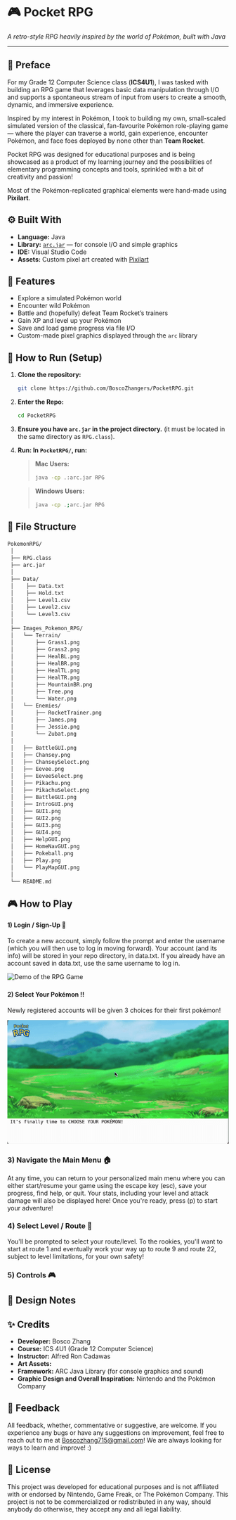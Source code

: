 # 🎮  Pocket RPG
*A retro-style RPG heavily inspired by the world of Pokémon, built with Java*

---

## 📖 Preface
For my Grade 12 Computer Science class (**ICS4U1**), I was tasked with building an RPG game that leverages basic data manipulation through I/O and supports a spontaneous stream of input from users to create a smooth, dynamic, and immersive experience.  

Inspired by my interest in Pokémon, I took to building my own, small-scaled simulated version of the classical, fan-favourite Pokémon role-playing game — where the player can traverse a world, gain experience, encounter Pokémon, and face foes deployed by none other than **Team Rocket**.  

Pocket RPG was designed for educational purposes and is being showcased as a product of my learning journey and
the possibilities of elementary programming concepts and tools, sprinkled with a bit of creativity and passion!

Most of the Pokémon-replicated graphical elements were hand-made using **Pixilart**.

### ${}$

## ⚙️ Built With
- **Language:** Java  
- **Library:** [`arc.jar`](https://arc.teach.cs.utoronto.ca) — for console I/O and simple graphics  
- **IDE:** Visual Studio Code  
- **Assets:** Custom pixel art created with [Pixilart](https://www.pixilart.com)

### ${}$

## 🧩 Features
- Explore a simulated Pokémon world  
- Encounter wild Pokémon   
- Battle and (hopefully) defeat Team Rocket’s trainers  
- Gain XP and level up your Pokémon  
- Save and load game progress via file I/O  
- Custom-made pixel graphics displayed through the `arc` library

### ${}$
## 🚀 How to Run (Setup)

1. **Clone the repository:**
   ```bash
   git clone https://github.com/BoscoZhangers/PocketRPG.git
   ```

2. **Enter the Repo:**
   ```bash
   cd PocketRPG
   ```
   
3. **Ensure you have `arc.jar` in the project directory.**
   (it must be located in the same directory as `RPG.class`).
   
5. **Run: In `PocketRPG/`, run:**

   > **Mac Users:**
   > ```bash
   > java -cp .:arc.jar RPG
   > ```

   > **Windows Users:**
   > ```bash
   > java -cp .;arc.jar RPG
   > ```

### ${}$

## 🧱 File Structure 

```
PokemonRPG/
 │ 
 ├── RPG.class 
 ├── arc.jar
 │    
 ├── Data/
 │    ├── Data.txt
 │    ├── Hold.txt
 │    ├── Level1.csv
 │    ├── Level2.csv
 │    └── Level3.csv
 │ 
 ├── Images_Pokemon_RPG/
 │   └── Terrain/
 │       ├── Grass1.png
 │       ├── Grass2.png
 │       ├── HealBL.png
 │       ├── HealBR.png
 │       ├── HealTL.png
 │       ├── HealTR.png
 │       ├── MountainBR.png
 │       ├── Tree.png
 │       └── Water.png
 │   └── Enemies/
 │       ├── RocketTrainer.png
 │       ├── James.png
 │       ├── Jessie.png
 │       └── Zubat.png
 │
 │   ├── BattleGUI.png
 │   ├── Chansey.png
 │   ├── ChanseySelect.png
 │   ├── Eevee.png
 │   ├── EeveeSelect.png
 │   ├── Pikachu.png
 │   ├── PikachuSelect.png
 │   ├── BattleGUI.png
 │   ├── IntroGUI.png
 │   ├── GUI1.png
 │   ├── GUI2.png
 │   ├── GUI3.png
 │   ├── GUI4.png
 │   ├── HelpGUI.png
 │   ├── HomeNavGUI.png
 │   ├── Pokeball.png
 │   ├── Play.png
 │   └── PlayMapGUI.png
 │ 
 └── README.md
```

### ${}$

## 🎮 How to Play

#### 1) Login / Sign-Up 🔐
   To create a new account, simply follow the prompt and enter the username (which you will then use to log in moving forward).
   Your account (and its info) will be stored in your repo directory, in data.txt. If you already have an account saved in data.txt, use the same username to log in.

![Demo of the RPG Game](assets/LOGIN_DEMO-ezgif.com-video-to-gif-converter.gif)
 
### ${}$

#### 2) Select Your Pokémon ‼️
   Newly registered accounts will be given 3 choices for their first pokémon!

![Demo of the RPG Game](assets/SelectPokemon.gif)
### ${}$

### 3) Navigate the Main Menu 🏠
   At any time, you can return to your personalized main menu where you can either start/resume your game using the escape key (esc), save your progress, find help, or quit.
   Your stats, including your level and attack damage will also be displayed here! Once you're ready, press (p) to start your adventure!

### 4) Select Level / Route 🚪
   You'll be prompted to select your route/level. To the rookies, you'll want to start at route 1 and eventually work your way up to route 9 and route 22, 
   subject to level limitations, for your own safety!

### 5) Controls 🎮
### ${}$

## 🧠 Design Notes


### ${}$

## ✨ Credits
* **Developer:** Bosco Zhang
* **Course:** ICS 4U1 (Grade 12 Computer Science)
* **Instructor:** Alfred Ron Cadawas
* **Art Assets:** 
* **Framework:** ARC Java Library (for console graphics and sound)
* **Graphic Design and Overall Inspiration:** Nintendo and the Pokémon Company

### ${}$

## 💬 Feedback 
All feedback, whether, commentative or suggestive, are welcome. If you experience any bugs or have any suggestions on improvement, feel free to reach out to me at Boscozhang715@gmail.com! We are always looking for ways to learn and improve! :)

### ${}$

## 📜 License

This project was developed for educational purposes and is not affiliated with or endorsed by Nintendo, Game Freak, or The Pokémon Company. This project is not to be commercialized or redistributed in any way, should anybody do otherwise, they accept any and all legal liability. 
